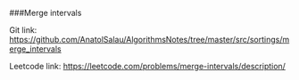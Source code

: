 ###Merge intervals

Git link:   
https://github.com/AnatolSalau/AlgorithmsNotes/tree/master/src/sortings/merge_intervals

Leetcode link:
https://leetcode.com/problems/merge-intervals/description/
